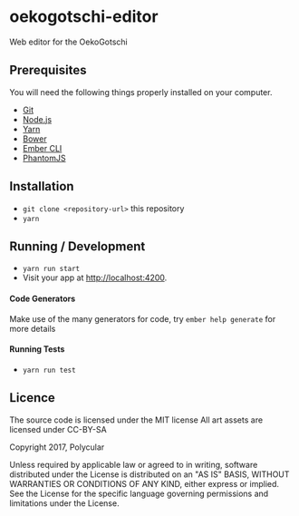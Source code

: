 # oekogotschi-editor
Web editor for the OekoGotschi



## Prerequisites

You will need the following things properly installed on your computer.

- [Git](http://git-scm.com)
- [Node.js](http://nodejs.org)
- [Yarn](https://yarnpkg.com)
- [Bower](http://bower.io)
- [Ember CLI](http://ember-cli.com)
- [PhantomJS](http://phantomjs.org)



## Installation

- `git clone <repository-url>` this repository
- `yarn`



## Running / Development

- `yarn run start`
- Visit your app at [http://localhost:4200](http://localhost:4200).



#### Code Generators

Make use of the many generators for code, try `ember help generate` for more details



#### Running Tests

- `yarn run test`



## Licence

The source code is licensed under the MIT license
All art assets are licensed under CC-BY-SA

Copyright 2017, Polycular

Unless required by applicable law or agreed to in writing, software distributed under the License is distributed on an "AS IS" BASIS, WITHOUT WARRANTIES OR CONDITIONS OF ANY KIND, either express or implied. See the License for the specific language governing permissions and limitations under the License.
